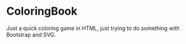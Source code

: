 # ColoringBook
Just a quick coloring game in HTML, just trying to do something with Bootstrap and SVG.
